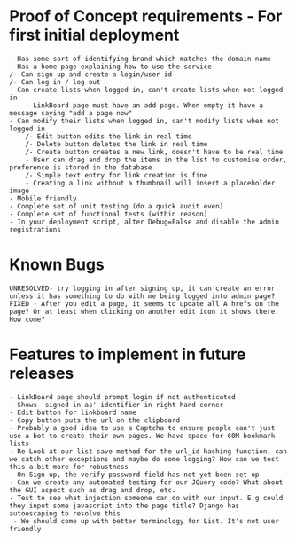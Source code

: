 # Proof of Concept requirements - For first initial deployment
    - Has some sort of identifying brand which matches the domain name
    - Has a home page explaining how to use the service
    /- Can sign up and create a login/user id
    /- Can log in / log out
    - Can create lists when logged in, can't create lists when not logged in
        - LinkBoard page must have an add page. When empty it have a message saying "add a page now"
    - Can modify their lists when logged in, can't modify lists when not logged in
        /- Edit button edits the link in real time
        /- Delete button deletes the link in real time
        /- Create button creates a new link, doesn't have to be real time
        - User can drag and drop the items in the list to customise order, preference is stored in the database
        /- Simple text entry for link creation is fine
        - Creating a link without a thumbnail will insert a placeholder image
    - Mobile friendly
    - Complete set of unit testing (do a quick audit even)
    - Complete set of functional tests (within reason)
    - In your deployment script, alter Debug=False and disable the admin registrations

# Known Bugs
    UNRESOLVED- try logging in after signing up, it can create an error. unless it has something to do with me being logged into admin page?
    FIXED - After you edit a page, it seems to update all A hrefs on the page? Or at least when clicking on another edit icon it shows there. How come? 


# Features to implement in future releases
    - LinkBoard page should prompt login if not authenticated
    - Shows 'signed in as' identifier in right hand corner
    - Edit button for linkboard name
    - Copy button puts the url on the clipboard
    - Probably a good idea to use a Captcha to ensure people can't just use a bot to create their own pages. We have space for 60M bookmark lists
    - Re-Look at our list save method for the url_id hashing function, can we catch other exceptions and maybe do some logging? How can we test this a bit more for robustness 
    - On Sign up, the verify password field has not yet been set up
    - Can we create any automated testing for our JQuery code? What about the GUI aspect such as drag and drop, etc.
    - Test to see what injection someone can do with our input. E.g could they input some javascript into the page title? Django has autoescaping to resolve this
     - We should come up with better terminology for List. It's not user friendly
